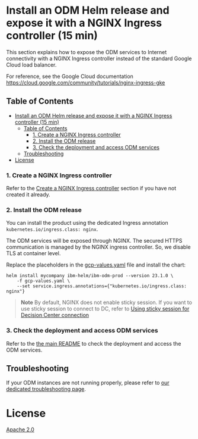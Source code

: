 # Install an ODM Helm release and expose it with a NGINX Ingress controller (15 min)

This section explains how to expose the ODM services to Internet connectivity with a NGINX Ingress controller instead of the standard Google Cloud load balancer.

For reference, see the Google Cloud documentation https://cloud.google.com/community/tutorials/nginx-ingress-gke

## Table of Contents

- [Install an ODM Helm release and expose it with a NGINX Ingress controller (15 min)](#install-an-odm-helm-release-and-expose-it-with-a-nginx-ingress-controller-15-min)
  - [Table of Contents](#table-of-contents)
    - [1. Create a NGINX Ingress controller](#1-create-a-nginx-ingress-controller)
    - [2. Install the ODM release](#2-install-the-odm-release)
    - [3. Check the deployment and access ODM services](#3-check-the-deployment-and-access-odm-services)
  - [Troubleshooting](#troubleshooting)
- [License](#license)

### 1. Create a NGINX Ingress controller

Refer to the [Create a NGINX Ingress controller](README.md#a-create-a-nginx-ingress-controller) section if you have not created it already.

### 2. Install the ODM release

You can install the product using the dedicated Ingress annotation `kubernetes.io/ingress.class: nginx`.

The ODM services will be exposed through NGINX.
The secured HTTPS communication is managed by the NGINX ingress controller. So, we disable TLS at container level.

Replace the placeholders in the [gcp-values.yaml](./gcp-values.yaml) file and install the chart:

```
helm install mycompany ibm-helm/ibm-odm-prod --version 23.1.0 \
    -f gcp-values.yaml \
    --set service.ingress.annotations={"kubernetes.io/ingress.class: nginx"}
```

> **Note**
> By default, NGINX does not enable sticky session. If you want to use sticky session to connect to DC, refer to [Using sticky session for Decision Center connection](../../contrib/sticky-session/README.md)

### 3. Check the deployment and access ODM services

Refer to the [the main README](README.md#b-check-the-topology) to check the deployment and access the ODM services.

## Troubleshooting

If your ODM instances are not running properly, please refer to [our dedicated troubleshooting page](https://www.ibm.com/docs/en/odm/8.11.1?topic=8111-troubleshooting-support).

# License

[Apache 2.0](../LICENSE)
